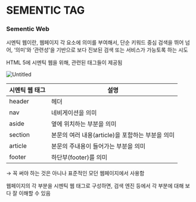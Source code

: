 # SEMENTIC TAG

### Sementic Web

시멘틱 웹이란, 웹페이지 각 요소에 의미를 부여해서, 단순 키워드 중심 검색을 뛰어 넘어, ‘의미'와 ‘관련성'을 기반으로 보다 진보된 검색 또는 서비스가 가능토록 하는 시도

HTML 5에 시멘틱 웹을 위해, 관련된 태그들이 제공됨

![Untitled](https://t1.daumcdn.net/cfile/tistory/22690B335887451A3B)

| 시멘틱 웹 태그 | 설명 |
| --- | --- |
| header | 헤더 |
| nav | 네비게이션을 의미 |
| aside | 옆에 위치하는 부분을 의미 |
| section | 본문의 여러 내용(article)을 포함하는 부분을 의미 |
| article | 본문의 주내용이 들어가는 부분을 의미 |
| footer | 하단부(footer)를 의미 |

→ 꼭 써야 하는 것은 아니나 표준적인 모던 웹페이지에서 사용함

웹페이지의 각 부분을 시멘틱 웹 태그로 구성하면, 검색 엔진 등에서 각 부분에 대해 보다 잘 이해할 수 있음